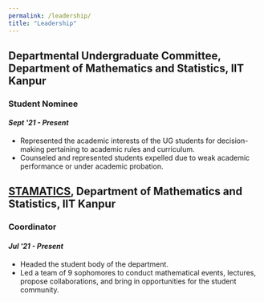```yaml
---
permalink: /leadership/
title: "Leadership"
---
```


## Departmental Undergraduate Committee, Department of Mathematics and Statistics, IIT Kanpur
### Student Nominee
#### _Sept '21 - Present_
- Represented the academic interests of the UG students for decision-making pertaining to academic rules and curriculum. 
- Counseled and represented students expelled due to weak academic performance or under academic probation.

## [STAMATICS](https://stamatics.github.io/), Department of Mathematics and Statistics, IIT Kanpur
### Coordinator
#### _Jul '21 - Present_
- Headed the student body of the department.
- Led a team of 9 sophomores to conduct mathematical events, lectures, propose collaborations, and bring in opportunities for the student community.

